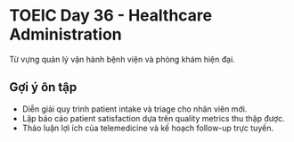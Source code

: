 # TOEIC Day 36 - Healthcare Administration

Từ vựng quản lý vận hành bệnh viện và phòng khám hiện đại.

## Gợi ý ôn tập
- Diễn giải quy trình patient intake và triage cho nhân viên mới.
- Lập báo cáo patient satisfaction dựa trên quality metrics thu thập được.
- Thảo luận lợi ích của telemedicine và kế hoạch follow-up trực tuyến.

